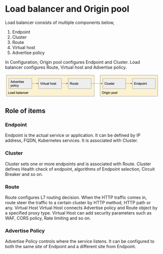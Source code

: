 # Load balancer and Origin pool

Load balancer consists of multiple components below,

1. Endpoint
2. Cluster
3. Route
4. Virtual host
5. Advertise policy

In Configuration, Origin pool configures Endpoint and Cluster. Load balancer configures Route, Virtual host and Advertise policy.

![lb_origin1](./pics/lb_origin1.png)

## Role of items

### Endpoint

Endpoint is the actual service or application. It can be defined by IP address, FQDN, Kubernetes services. It is associated with Cluster.

### Cluster

Cluster sets one or more endpoints and is associated with Route. Cluster defines Health check of endpoint, algorithms of Endpoint selection, Circuit Breaker and so on.

### Route

Route configures L7 routing decision. When the HTTP traffic comes in, route steer the traffic to a certain cluster by HTTP method, HTTP path or any.
Virtual Host
Virtual Host connects Advertise policy and Route object by a specified proxy type. Virtual Host can add security parameters such as WAF, CORS policy, Rate limiting and so on.

### Advertise Policy

Advertise Policy controls where the service listens. It can be configured to both the same site of Endpoint and a different site from Endpoint.
